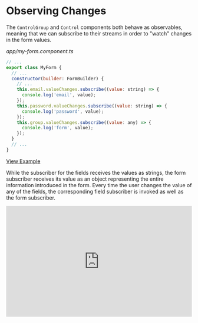 # Observing Changes

The `ControlGroup` and `Control` components both behave as observables, meaning that we can subscribe to their streams in order to "watch" changes in the form values.

_app/my-form.component.ts_
```javascript
// ...
export class MyForm {
  // ...
  constructor(builder: FormBuilder) {
    // ...
    this.email.valueChanges.subscribe((value: string) => {
      console.log('email', value);
    });
    this.password.valueChanges.subscribe((value: string) => {
      console.log('password', value);
    });
    this.group.valueChanges.subscribe((value: any) => {
      console.log('form', value);
    });
  }
  // ...
}
```

[View Example](https://plnkr.co/edit/h5c6NQwpLdF2KOjlNtVc?p=preview)

While the subscriber for the fields receives the values as strings, the form subscriber receives its value as an object representing the entire information introduced in the form. Every time the user changes the value of any of the fields, the corresponding field subscriber is invoked as well as the form subscriber.

<iframe style="width: 100%; height: 300px" src="https://embed.plnkr.co/h5c6NQwpLdF2KOjlNtVc" frameborder="0" allowfullscren="allowfullscren"></iframe>